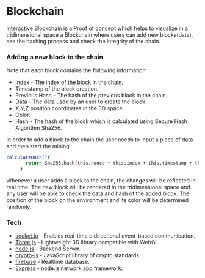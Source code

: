 # Blockchain
Interactive Blockchain is a Proof of concept which helps to visualize in a tridimensional space a Blockchain where users can add new blocks(data), see the hashing process and check the integrity of the chain.

### Adding a new block to the chain
Note that each block contains the following information:
* Index - The index of the block in the chain.
* Timestamp of the block creation.
* Previous Hash - The hash of the previous block in the chain.
* Data - The data used by an user to create the block.
* X,Y,Z position coordinates in the 3D space.
* Color.
* Hash - The hash of the block which is calculated using Secure Hash Algorithm Sha256.

In order to add a block to the chain the user needs to input a piece of data and then start the mining.
 ```sh
 calculateHash(){
        return Sha256.hash(this.nonce + this.index + this.timestamp + this.previousHash + JSON.stringify(this.data)).toString();
      }
``` 
Whenever a user adds a block to the chain, the changes will be reflected in real time. The new block will be rendered in the tridimensional space and any user will be able to check the data and hash of the added block. The position of the block on the environment and its color  will be determined randomly.



### Tech

* [socket.io] - Enables real-time bidirectional event-based communication.
* [Three.js] - Lightweight 3D library compatible with WebGl.
* [node.js] - Backend Server.
* [crypto-js] - JavaScript library of crypto standards.
* [firebase] - Realtime database.
* [Express] - node.js network app framework.




[node.js]: <http://nodejs.org>
[Three.js]: <https://threejs.org/>
[firebase]: <https://www.npmjs.com/package/firebase>
[express]: <http://expressjs.com>
[socket.io]: <https://socket.io>
[request]: <https://github.com/request/request>
[crypto-js]: <https://www.npmjs.com/package/crypto-js>
